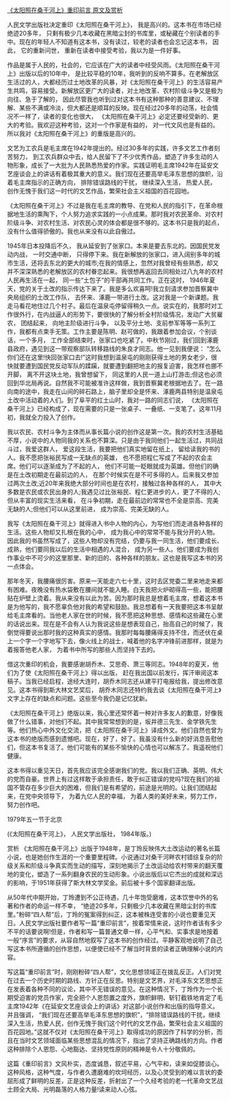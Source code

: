 [《太阳照在桑干河上》重印前言 原文及赏析](https://www.vrrw.net/wx/14425.html)

人民文学出版社决定重印《太阳照在桑干河上》， 我是高兴的。这本书在市场已经绝迹20多年， 只剩有极少几本收藏在黑暗尘封的书库里，或秘藏在个别读者的手中。现在的年轻人不知道有这本书，没有读过，较老的读者也会忘记这本书， 因此， 它的重新问世， 重新在读者中接受考验，我以为是一件好事。

作品是属于人民的，社会的，它应该在广大的读者中经受风雨。《太阳照在桑干河上》出版以后的10年中， 是比较平稳的10年，我听到的反响不算多。在老解放区生活过的人，大都经历过土地改革的风暴，对《太阳照在桑干河上》的生活容易产生共鸣，容易接受。新解放区更广大的读者，对土地改革、农村阶级斗争又是极为向往、急于了解的， 因此尽管我也听到过对这本书有这种那种的善意建议、不理解、某些不满或冷淡，但大都还是顺耳的反映。现在经过20多年的动荡，社会情况不一样了，读者的变化也很大， 《太阳照在桑干河上》必定还要经受新的、更大的考验。我欢迎这种考验，这对一个作家是有益的， 对一代文风也是有益的。所以我对《太阳照在桑干河上》的重版是高兴的。

文艺为工农兵是毛主席在1942年提出的。经过30多年的实践，许多文艺工作者刻苦努力， 到工农兵群众中去，给人民留下了不少优秀作品，塑造了许多生动的人物形象，成长了一大批为人民熟悉热爱的作家。实践证明毛主席1942年在延安文艺座谈会上的讲话有着极其重大的意义。我们现在还要高举毛泽东思想的旗帜，沿着毛主席指示的正确方向， 排除错误路线的干扰， 继续深入生活， 热爱人民， 创作无愧于我们这一时代的文艺作品，繁荣社会主义祖国的百花园地。

《太阳照在桑干河上》不过是我在毛主席的教导、在党和人民的指引下，在革命根据地生活的熏陶下，个人努力追求实践的一小点成果。那时我对农民革命、对农村阶级斗争、对农村生活、对农民心灵的体会都是很不够的。这本书只是我的起点， 没有什么值得骄傲的。我也从来没有以此自傲过。

1945年日本投降后不久， 我从延安到了张家口。本来是要去东北的。因国民党发动内战， 一时交通中断， 只得停下来。我在新解放的张家口，进入阔别多年的城市生活，还将去东北的更大的城市;在我的情感上，忽然对我曾经有些熟悉，却又并不深深熟悉的老解放区的农村眷恋起来。我很想再返回去同相处过八九年的农村人民再生活在一起， 同一些“土包子”的干部再共同工作。正在这时， 1946年夏天，党的关于土改的指示传达下来了。我是多么欢喜呵!我立刻请求参加晋察冀中央局组织的土改工作队， 去怀来、涿鹿一带进行土改。这对我是一个新课题。我走马看花地住过几个村子。最后在温泉屯停留得稍久一点。说实在的，我那时对工作很外行，在内战逼人的形势下，要很快的了解分析全村阶级情况，发动广大贫雇农， 团结起来， 向地主阶级进行斗争， 以及平分土地、支前参军等等一系列工作，我都有点束手无策。工作主要是陈明、赵可做的，我跟着参加会议，个别谈话，一个多月， 工作全部结束时，张家口也吃紧了。中秋节刚过，我们回到涿鹿县政府，遇见到这一带观察部队转移路线的朱良才同志。他一见到我便说： “怎么你们还在这里!快回张家口去!”这时我想到温泉屯的刚刚获得土地的男女老少，很快就要遭到国民党反动军队的蹂躏，就要遭到翻把地主的报复迫害，我怎样也挪不开脚， 离不开这块土地，我曾想留下， 同这里的人民一道上山打游击;但这也必须回到华北局再说。自然我不可能被准许这样做，我到晋察冀老根据地去了。在一路向南的途中，我走在山间的碎石路上，脑子里却全是怀来、涿鹿两县特别是温泉屯土改中活动着的人们。到了阜平的红土山时，我对一路的同志们说， 《太阳照在桑干河上》已经构成了，现在需要的只是一张桌子、一叠纸、一支笔了。这年11月初，我就全力投入了创作。

我以农民、农村斗争为主体而从事长篇小说的创作这是第一次。我的农村生活基础不厚，小说中的人物同我的关系也不算深。只是由于我同他们一起生活过，共同战斗过，我爱这群人， 爱这段生活，我要把他们真实地留在纸上， 留给读我的书的人。我不愿把张裕民写成一无缺点的英雄， 也不愿把程仁写成了不起的农会主席。他们可以逐渐成为了不起的人， 他们不可能一眨眼就成为英雄。但他们的确是在土改初期走在最前边的人， 在那个时候实在是不可多得的人。后来我又参加过两次土改;近20年来我绝大部分时间也是在农村，接触过各种各样的人， 其中大多数是农民或农民出身的人;我遇见过比张裕民、程仁更进步的人，更了不得的人;但从丰富的现实生活来看， 在斗争初期，走在最前边的常常也不全是崇高、完美无缺的人;但他们可以从这里前进， 成为崇高、完美无缺的人。

我写《太阳照在桑干河上》就得进入书中人物的内心，为写他们而走进各种各样的生活。这些人物却又扎根在我的心中， 成为我心中的常常不能与我分开的人物。因此我的书虽然写成了，这些人物却没有完结，仍要与我一同生活，他们要成长、成熟，他们要同我以后的生活中相遇的人混合， 成为另一些人。他们要成为我创作事业中不可少的这里那里、新的旧的、各种各样的朋友。这也是我写这本书的另一点体会。

那年冬天，我腰痛很厉害。原来一天能走六七十里，这时去区党委二里来地走来都有困难。夜晚没有热水袋敷在腰间就不能入睡。白天我把火炉砌得高一些，能把腰贴在炉壁上烫着。我从来没有以此为苦。因为那时我总是想着毛主席，想着这本书是为他写的，我不愿辜负他对我的希望和鼓励。我总想着有一天我要把这本书呈献给毛主席看的。当他老人家在世的时候，我不愿把这种思想、感情和这些藏在心里的话说出来。现在是不会有人认为我说这些是想表现自己，抬高自己的时候了，我倒觉得要说出那时我的这种真实的感情。我那时每每腰痛得支持不住，而还伏在桌上一个字一个字地写下去，像火线上的战士，喊着他的名字冲锋前进那样，就是为着报答他老人家， 为着书中所写的那些人而坚持下去的。

借这次重印的机会，我要感谢胡乔木、艾思奇、萧三等同志。1948年的夏天，他们为了使《太阳照在桑干河上》得以出版， 赶在我出国以前发行，挥汗审阅这本稿子。当我已经启程，途经大连时，胡乔木同志还从建平打电报给我，提出修改意见。这本书得到斯大林文艺奖后， 胡乔木同志还特约我去谈《太阳照在桑干河上》文字上存在的缺点和问题。这些至今我仍是记忆犹新。

《太阳照在桑干河上》绝版以来，我心里还常怀着一种对许多友人的歉意，好像我做了什么错事，对他们不起。其中我常常想到的是，坂井德三先生、金学铁先生等。他们热心中外文化交流，把《太阳照在桑干河上》译成外文。他们自然也曾为这本书的绝版而感到遗憾吧。现在，好了，好了。我虽没有什么新的好消息告慰他们，但这本书复活了。他们可能有的某些不愉快的心情也可以解冻了。我遥祝他们健康。

这本书得以重见天日，首先我应该完全感谢我们的党。我以我们正确、英明、伟大的党而自豪。世界上有过这样敢于承担责任，敢于纠正错误的党吗?现在我们的祖国不管存在多少巨大的困难，但我们是有希望的，前途是光明的。让我们团结起来，在党中央领导下， 为着九亿人民的幸福， 为着人类的美好未来，努力工作，努力创作吧。

1979年五一节于北京

(《太阳照在桑干河上》， 人民文学出版社， 1984年版。)



赏析 《太阳照在桑干河上》出版于1948年，是丁玲反映伟大土改运动的著名长篇小说，也是她创作生涯的一个重要里程碑。小说通过对桑干河畔农村错综复杂的阶级关系和阶级斗争真实而生动的描写，深刻地揭示了土改运动给农村带来的翻天覆地的变化，塑造了一系列翻身农民的生动形象。小说出版后以它杰出的成就和深远的影响，于1951年获得了斯大林文学奖金。前后被十多个国家翻译出版。

从50年代中期开始，丁玲遭到不公正待遇，几十年饱受磨难，这本饮誉中外的名著和作者的命运一样不幸， “绝迹20多年，只剩极少几本收藏在黑暗尘封的书库里。”粉碎“四人帮”后，丁玲的冤案得到纠正，这本被株连受害的小说也要重见天日。人民文学出版社要作者写一篇“重印前言”，按着常情来说，这时作者该有多少不平的话要说啊!但是，作者和写一篇普通文章一样，心平气和、实事求是地按着一般“序言”的要求，从容自然地叙写了这本书的创作经过。平静客观地说明了自己写这本书所遵循的创作思想，以便使已经不了解当时背景的读者正确理解小说的内容。

写这篇“重印前言”时，刚刚粉碎“四人帮”，文化思想领域正在拨乱反正。人们对党在过去一个历史时期的路线、方针正在反思。特别是文艺界，对毛泽东文艺思想正在发表着各种不同的议论，其中不无错误的意见。在这种情况下，丁玲作为一个长期受迫害的党员作家，完全把个人恩怨置之度外，旗帜鲜明、斩钉截铁地肯定了毛主席1942年《在延安文艺座谈会上的讲话》对这部小说创作和出版的指导意义。并且强调， “我们现在还要高举毛泽东思想的旗帜”，“排除错误路线的干扰，继续深入生活，热爱人民，创作无愧于我们这个时代的文艺作品，繁荣社会主义祖国的百花园地。”这就不仅对《太阳照在桑干河上》取得成功的原因作了科学的分析，而且在当时文艺领域面临某些思想混乱的情况下，指出了坚持正确路线的方向。作者这种排除个人恩怨、心地豁达、坚持党性原则的精神是令人十分敬佩的。

这篇《重印前言》文风朴实，态度诚恳，叙述平易，心气平和，读来如促膝谈心。这种风格，这种气度，与作者久遭磨难的坎坷经历，以及心灵受到的难以言状的委屈形成了鲜明的反差，正是这种反差，折射出了一个久经考验的老一代革命文艺战士顾全大局、光明磊落的人格力量!读来动人心弦。

